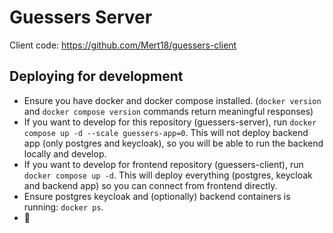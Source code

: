 # Guessers Server

Client code: https://github.com/Mert18/guessers-client

## Deploying for development
- Ensure you have docker and docker compose installed. (`docker version` and `docker compose version` commands return meaningful responses)
- If you want to develop for this repository (guessers-server), run `docker compose up -d --scale guessers-app=0`. This will not deploy backend app (only postgres and keycloak), so you will be able to run the backend locally and develop.
- If you want to develop for frontend repository (guessers-client), run `docker compose up -d`. This will deploy everything (postgres, keycloak and backend app) so you can connect from frontend directly.
- Ensure postgres keycloak and (optionally) backend containers is running: `docker ps`.
- :clap:
